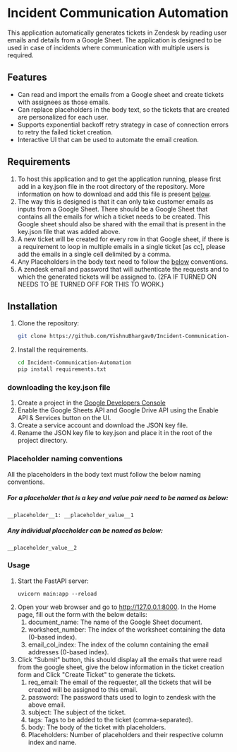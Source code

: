 # Incident Communication Automation
This application automatically generates tickets in Zendesk by reading user emails and details from a Google Sheet. The application is designed to be used in case of incidents where communication with multiple users is required.

## Features
- Can read and import the emails from a Google sheet and create tickets with assignees as those emails. 
- Can replace placeholders in the body text, so the tickets that are created are personalized for each user. 
- Supports exponential backoff retry strategy in case of connection errors to retry the failed ticket creation.
- Interactive UI that can be used to automate the email creation.


## Requirements
1. To host this application and to get the application running, please first add in a key.json file in the root directory of the repository. More information on how to download and add this file is present [below](#Installation).
2. The way this is designed is that it can only take customer emails as inputs from a Google Sheet. There should be a Google Sheet that contains all the emails for which a ticket needs to be created. This Google sheet should also be shared with the email that is present in the key.json file that was added above.
2. A new ticket will be created for every row in that Google sheet, if there is a requirement to loop in multiple emails in a single ticket [as cc], please add the emails in a single cell delimited by a comma.
3. Any Placeholders in the body text need to follow the [below](#Installation) conventions.
4. A zendesk email and password that will authenticate the requests and to which the generated tickets will be assigned to. (2FA IF TURNED ON NEEDS TO BE TURNED OFF FOR THIS TO WORK.)


## Installation

1. Clone the repository:
   ```bash
   git clone https://github.com/VishnuBhargav0/Incident-Communication-Automation.git
2. Install the requirements. 
    ``` bash
   cd Incident-Communication-Automation
   pip install requirements.txt
    ```

### downloading the key.json file
1. Create a project in the [Google Developers Console](https://console.cloud.google.com/)
2. Enable the Google Sheets API and Google Drive API using the Enable API & Services button on the UI.
3. Create a service account and download the JSON key file.
4. Rename the JSON key file to key.json and place it in the root of the project directory.

### Placeholder naming conventions
All the placeholders in the body text must follow the below naming conventions. 
##### For a placeholder that is a key and value pair need to be named as below: 
####
```
__placeholder__1: __placeholder_value__1
```

##### Any individual placeholder can be named as below: 
####
```
__placeholder_value__2
```

### Usage
1. Start the FastAPI server:
    ```
    uvicorn main:app --reload
    ```
2. Open your web browser and go to http://127.0.0.1:8000. In the Home page, fill out the form with the below details:
    1. document_name: The name of the Google Sheet document.
    2. worksheet_number: The index of the worksheet containing the data (0-based index).
    3. email_col_index: The index of the column containing the email addresses (0-based index).
3. Click "Submit" button, this should display all the emails that were read from the google sheet, give the below information in the ticket creation form and Click "Create Ticket" to generate the tickets.
    1. req_email: The email of the requester, all the tickets that will be created will be assigned to this email.
    2. password: The password thats used to login to zendesk with the above email. 
    3. subject: The subject of the ticket.
    4. tags: Tags to be added to the ticket (comma-separated).
    5. body: The body of the ticket with placeholders.
    6. Placeholders: Number of placeholders and their respective column index and name. 
